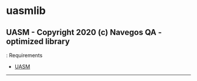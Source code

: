 # uasmlib
UASM - Copyright 2020 (c) Navegos QA - optimized library
----

: Requirements
* [UASM](https://github.com/Navegos/UASM/releases)
----